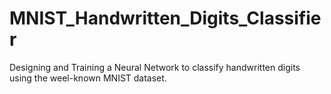 # MNIST_Handwritten_Digits_Classifier
Designing and Training a Neural Network to classify handwritten digits using the weel-known MNIST dataset.
